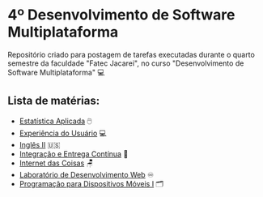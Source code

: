# 4º Desenvolvimento de Software Multiplataforma  
Repositório criado para postagem de tarefas executadas durante o quarto semestre da faculdade "Fatec Jacarei", no curso "Desenvolvimento de Software Multiplataforma" 💻  

## Lista de matérias:  
- [Estatística Aplicada](https://github.com/omaurosantos/4dsm/tree/main/EstatisticaAplicada) 🖱️  
- [Experiência do Usuário](https://github.com/omaurosantos/4dsm/tree/main/ExperienciaDoUsuario) 💻  
- [Inglês II](https://github.com/omaurosantos/4dsm/tree/main/Ingles_II) 🇺🇸  
- [Integração e Entrega Contínua](https://github.com/omaurosantos/4dsm/tree/main/IntegracaoEntregaContinua) 👤  
- [Internet das Coisas](https://github.com/omaurosantos/4dsm/tree/main/InternetDasCoisas) 🪑  
- [Laboratório de Desenvolvimento Web](https://github.com/omaurosantos/4dsm/tree/main/DesenvolvimentoWeb) ♾️  
- [Programação para Dispositivos Móveis I](https://github.com/omaurosantos/4dsm/tree/main/ProgramacaoParaDispositivosMoveis_I) 🗂️  
